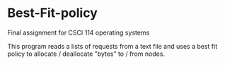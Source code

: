 # Best-Fit-policy
Final assignment for CSCI 114 operating systems

This program reads a lists of requests from a text file and uses a best fit policy to allocate / deallocate "bytes" to / from nodes.
